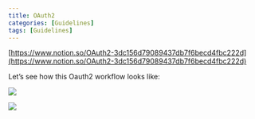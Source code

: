 ```yaml
---
title: OAuth2
categories: [Guidelines]
tags: [Guidelines]
---
```


[https://www.notion.so/OAuth2-3dc156d79089437db7f6becd4fbc222d](https://www.notion.so/OAuth2-3dc156d79089437db7f6becd4fbc222d)


Let’s see how this Oauth2 workflow looks like:


![](https://prod-files-secure.s3.us-west-2.amazonaws.com/9960fb2a-b75e-4bea-a8f9-b00925db1215/3bce41e0-99e8-4ebd-9701-e2bc9cbb79a2/Untitled.png?X-Amz-Algorithm=AWS4-HMAC-SHA256&X-Amz-Content-Sha256=UNSIGNED-PAYLOAD&X-Amz-Credential=AKIAT73L2G45HZZMZUHI%2F20240403%2Fus-west-2%2Fs3%2Faws4_request&X-Amz-Date=20240403T201916Z&X-Amz-Expires=3600&X-Amz-Signature=cdec7f0a028b4aab65e5a96cdad066848068aa6f3a85c1fd2309f017e6709784&X-Amz-SignedHeaders=host&x-id=GetObject)


![](https://prod-files-secure.s3.us-west-2.amazonaws.com/9960fb2a-b75e-4bea-a8f9-b00925db1215/27d32b66-de43-41de-80f7-7edb81d1190f/Untitled.png?X-Amz-Algorithm=AWS4-HMAC-SHA256&X-Amz-Content-Sha256=UNSIGNED-PAYLOAD&X-Amz-Credential=AKIAT73L2G45HZZMZUHI%2F20240403%2Fus-west-2%2Fs3%2Faws4_request&X-Amz-Date=20240403T201916Z&X-Amz-Expires=3600&X-Amz-Signature=267963c239b8b6b6304bc8bfeb4d503cc4e511e3c7980c0bec7022e7e787cb16&X-Amz-SignedHeaders=host&x-id=GetObject)

